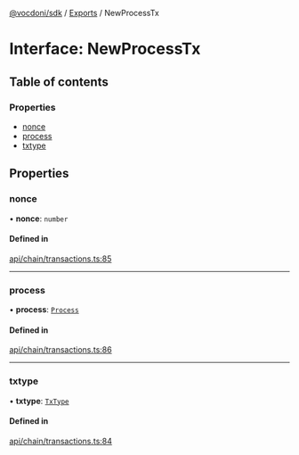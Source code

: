 [@vocdoni/sdk](/sdk) / [Exports](../modules.md) / NewProcessTx

# Interface: NewProcessTx

## Table of contents

### Properties

- [nonce](NewProcessTx.md#nonce)
- [process](NewProcessTx.md#process)
- [txtype](NewProcessTx.md#txtype)

## Properties

### nonce

• **nonce**: `number`

#### Defined in

[api/chain/transactions.ts:85](https://github.com/vocdoni/vocdoni-sdk/blob/0a4464c/src/api/chain/transactions.ts#L85)

___

### process

• **process**: [`Process`](Process.md)

#### Defined in

[api/chain/transactions.ts:86](https://github.com/vocdoni/vocdoni-sdk/blob/0a4464c/src/api/chain/transactions.ts#L86)

___

### txtype

• **txtype**: [`TxType`](../enums/TxType.md)

#### Defined in

[api/chain/transactions.ts:84](https://github.com/vocdoni/vocdoni-sdk/blob/0a4464c/src/api/chain/transactions.ts#L84)

